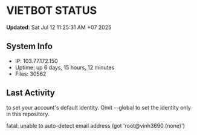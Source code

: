# VIETBOT STATUS
**Updated**: Sat Jul 12 11:25:31 AM +07 2025

## System Info
- IP: 103.77.172.150
- Uptime: up 6 days, 15 hours, 12 minutes
- Files: 30562

## Last Activity

to set your account's default identity.
Omit --global to set the identity only in this repository.

fatal: unable to auto-detect email address (got 'root@vinh3690.(none)')
